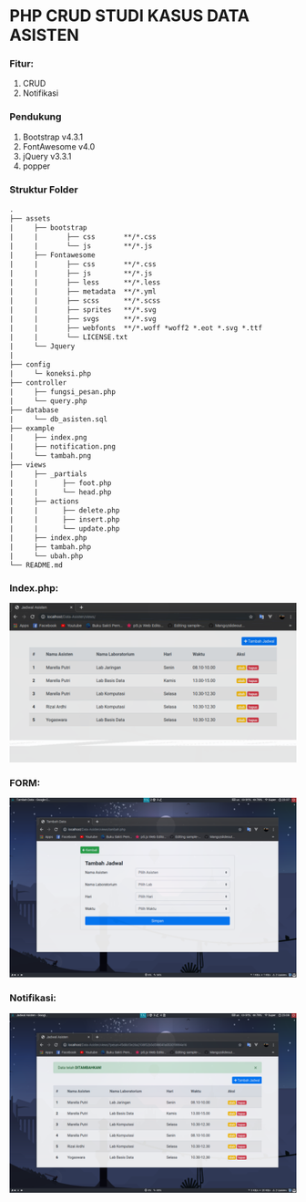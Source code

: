 # PHP CRUD STUDI KASUS DATA ASISTEN

### Fitur:
1. CRUD
2. Notifikasi

### Pendukung
1. Bootstrap v4.3.1 
2. FontAwesome v4.0
3. jQuery v3.3.1
4. popper

### Struktur Folder
    .
    ├── assets         
    |     ├── bootstrap
    |     |       ├── css       **/*.css
    |     |       └── js        **/*.js
    |     ├── Fontawesome
    |     |       ├── css       **/*.css
    |     |       ├── js        **/*.js
    |     |       ├── less      **/*.less
    |     |       ├── metadata  **/*.yml 
    |     |       ├── scss      **/*.scss
    |     |       ├── sprites   **/*.svg
    |     |       ├── svgs      **/*.svg
    |     |       ├── webfonts  **/*.woff *woff2 *.eot *.svg *.ttf
    |     |       └── LICENSE.txt
    |     └── Jquery  
    |     
    ├── config                   
    |     └─ koneksi.php
    ├── controller
    |     ├── fungsi_pesan.php
    |     └── query.php
    ├── database
    |     └── db_asisten.sql
    ├── example
    |     ├── index.png
    |     ├── notification.png
    |     └── tambah.png
    ├── views
    |     ├── _partials
    |     |      ├── foot.php
    |     |      └── head.php
    |     ├── actions
    |     |      ├── delete.php 
    |     |      ├── insert.php
    |     |      └── update.php
    |     ├── index.php
    |     ├── tambah.php
    |     └── ubah.php
    └── README.md

### Index.php:
![Index.php](https://github.com/maulanakurnia/CRUD-PHP-Data-Asisten/blob/master/example/index.png)
### FORM:
![Form](https://github.com/maulanakurnia/CRUD-PHP-Data-Asisten/blob/master/example/tambah.png)
### Notifikasi:
![Notifikasi](https://github.com/maulanakurnia/CRUD-PHP-Data-Asisten/blob/master/example/notification.png)

